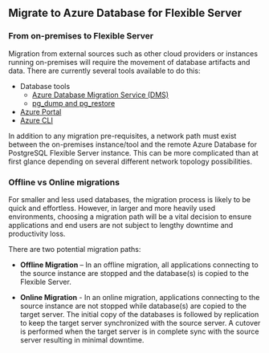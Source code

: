 ## Migrate to Azure Database for Flexible Server

### From on-premises to Flexible Server

Migration from external sources such as other cloud providers or instances running on-premises will require the movement of database artifacts and data. There are currently several tools available to do this:

- Database tools
  - [Azure Database Migration Service (DMS)](https://learn.microsoft.com/azure/dms/tutorial-postgresql-azure-postgresql-online)
  - [pg_dump and pg_restore](https://learn.microsoft.com/azure/postgresql/migrate/how-to-migrate-using-dump-and-restore)
- [Azure Portal](https://learn.microsoft.com/azure/postgresql/migrate/how-to-migrate-single-to-flexible-portal)
- [Azure CLI](https://learn.microsoft.com/azure/postgresql/migrate/how-to-migrate-single-to-flexible-cli)

In addition to any migration pre-requisites, a network path must exist between the on-premises instance/tool and the remote Azure Database for PostgreSQL Flexible Server instance. This can be more complicated than at first glance depending on several different network topology possibilities.

### Offline vs Online migrations

For smaller and less used databases, the migration process is likely to be quick and effortless. However, in larger and more heavily used environments, choosing a migration path will be a vital decision to ensure applications and end users are not subject to lengthy downtime and productivity loss.

There are two potential migration paths:

- **Offline Migration** – In an offline migration, all applications connecting to the source instance are stopped and the database(s) is copied to the Flexible Server.

- **Online Migration** - In an online migration, applications connecting to the source instance are not stopped while database(s) are copied to the target server. The initial copy of the databases is followed by replication to keep the target server synchronized with the source server. A cutover is performed when the target server is in complete sync with the source server resulting in minimal downtime.

